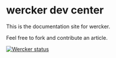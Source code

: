 # wercker dev center

This is the documentation site for wercker.

Feel free to fork and contribute an article.

[![Wercker status](https://app.wercker.com/status/fe9267629e430d21dcdeb9baf2deebea/m)](https://app.wercker.com/project/bykey/fe9267629e430d21dcdeb9baf2deebea)
